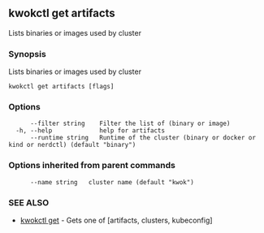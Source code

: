 ## kwokctl get artifacts

Lists binaries or images used by cluster

### Synopsis

Lists binaries or images used by cluster

```
kwokctl get artifacts [flags]
```

### Options

```
      --filter string    Filter the list of (binary or image)
  -h, --help             help for artifacts
      --runtime string   Runtime of the cluster (binary or docker or kind or nerdctl) (default "binary")
```

### Options inherited from parent commands

```
      --name string   cluster name (default "kwok")
```

### SEE ALSO

* [kwokctl get](kwokctl_get.md)	 - Gets one of [artifacts, clusters, kubeconfig]

